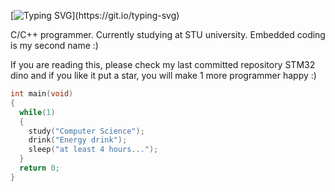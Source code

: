 
[![Typing SVG](https://readme-typing-svg.demolab.com/?lines=Hi+I'm+Timofei;)](https://git.io/typing-svg)

C/C++ programmer. Currently studying at STU university. Embedded coding is my second name :)

If you are reading this, please check my last committed repository STM32 dino and if you like it put a star, you will make 1 more programmer happy :)

```c
int main(void)
{
  while(1)
  {
    study("Computer Science");
    drink("Energy drink");
    sleep("at least 4 hours...");
  }
  return 0;
}
```

